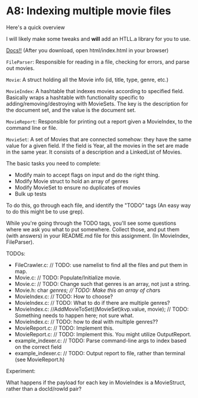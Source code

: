 # A8: Indexing multiple movie files

Here's a quick overview 

I will likely make some tweaks and **will** add an HTLL.a library for you to use. 

[Docs!!](html/index.html) (After you download, open html/index.html in your browser)


```FileParser```:
Responsible for reading in a file, checking for errors, and parse out movies.


```Movie```:
A struct holding all the Movie info (id, title, type, genre, etc.)


```MovieIndex```:
A hashtable that indexes movies according to specified field. Basically wraps a hashtable with functionality specific to adding/removing/destroying with MovieSets. The key is the description for the document set, and the value is the document set.


```MovieReport```:
Responsible for printing out a report given a MovieIndex, to the command line or file.


```MovieSet```:
A set of Movies that are connected somehow: they have the same value for a given field. If the field is Year, all the movies in the set are made in the same year. It consists of a description and a LinkedList of Movies.

The basic tasks you need to complete:

* Modify main to accept flags on input and do the right thing.
* Modify Movie struct to hold an array of genres
* Modify MovieSet to ensure no duplicates of movies
* Bulk up tests

To do this, go through each file, and identify the "TODO" tags (An easy way to do this might be to use grep). 

While you're going through the TODO tags, you'll see some questions where we ask you what to put somewhere. Collect those, and put them (with answers) in your README.md file for this assignment. (In MovieIndex, FileParser). 

TODOs: 

* FileCrawler.c:  // TODO: use namelist to find all the files and put them in map.
* Movie.c:  // TODO: Populate/Initialize movie.
* Movie.c:  // TODO: Change such that genres is an array, not just a string.
* Movie.h:    char *genres; // TODO: Make this an array of char*s
* MovieIndex.c:  // TODO: How to choose?
* MovieIndex.c:        // TODO: What to do if there are multiple genres?
* MovieIndex.c:  //AddMovieToSet((MovieSet)kvp.value, movie); // TODO: Something needs to happen here; not sure what.
* MovieIndex.c:      // TODO: how to deal with multiple genres??
* MovieReport.c:  // TODO: Implement this.
* MovieReport.c:  // TODO: Implement this. You might utilize OutputReport.
* example_indexer.c:  // TODO: Parse command-line args to index based on the correct field
* example_indexer.c:  // TODO: Output report to file, rather than terminal (see MovieReport.h)

Experiment: 

What happens if the payload for each key in MovieIndex is a MovieStruct, rather than a docId/rowId pair? 




